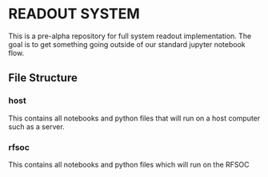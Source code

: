 # READOUT SYSTEM
This is a pre-alpha repository for full system readout implementation. The goal is to get something going outside of
our standard jupyter notebook flow.

## File Structure

### host
This contains all notebooks and python files that will run on a host computer such as a server.

### rfsoc
This contains all notebooks and python files which will run on the RFSOC
